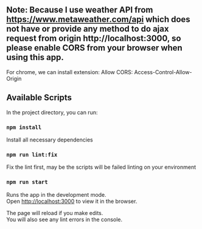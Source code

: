 ## Note: Because I use weather API from https://www.metaweather.com/api which does not have or provide any method to do ajax request from origin http://localhost:3000, so please enable CORS from your browser when using this app.
For chrome, we can install extension: Allow CORS: Access-Control-Allow-Origin
## Available Scripts

In the project directory, you can run:
### `npm install`
Install all necessary dependencies
### `npm run lint:fix`
Fix the lint first, may be the scripts will be failed linting on your environment
### `npm run start`

Runs the app in the development mode.\
Open [http://localhost:3000](http://localhost:3000) to view it in the browser.

The page will reload if you make edits.\
You will also see any lint errors in the console.
